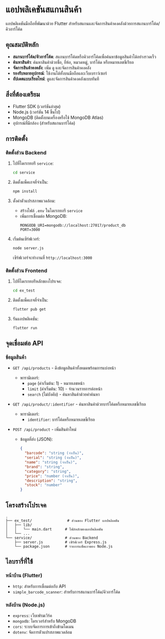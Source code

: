 # แอปพลิเคชันสแกนสินค้า

แอปพลิเคชันมือถือที่พัฒนาด้วย Flutter สำหรับสแกนและจัดการสินค้าคงคลังด้วยการสแกนบาร์โค้ด/คิวอาร์โค้ด

## คุณสมบัติหลัก

- **สแกนบาร์โค้ด/คิวอาร์โค้ด**: สแกนบาร์โค้ดหรือคิวอาร์โค้ดเพื่อค้นหาข้อมูลสินค้าได้อย่างรวดเร็ว
- **ค้นหาสินค้า**: ค้นหาสินค้าด้วยชื่อ, ยี่ห้อ, หมวดหมู่, บาร์โค้ด หรือหมายเลขซีเรียล
- **จัดการสินค้าคงคลัง**: เพิ่ม ดู และจัดการสินค้าคงคลัง
- **รองรับหลายอุปกรณ์**: ใช้งานได้ทั้งบนมือถือและเว็บเบราว์เซอร์
- **อัปเดตแบบเรียลไทม์**: ดูและจัดการสินค้าคงคลังแบบทันที

## สิ่งที่ต้องเตรียม

- Flutter SDK (เวอร์ชันล่าสุด)
- Node.js (เวอร์ชัน 14 ขึ้นไป)
- MongoDB (ติดตั้งบนเครื่องหรือใช้ MongoDB Atlas)
- อุปกรณ์ที่มีกล้อง (สำหรับสแกนบาร์โค้ด)

## การติดตั้ง

### ติดตั้งส่วน Backend

1. ไปที่ไดเรกทอรี `service`:
   ```bash
   cd service
   ```

2. ติดตั้งแพ็คเกจที่จำเป็น:
   ```bash
   npm install
   ```

3. ตั้งค่าตัวแปรสภาพแวดล้อม:
   - สร้างไฟล์ `.env` ในไดเรกทอรี `service`
   - เพิ่มการเชื่อมต่อ MongoDB:
     ```
     MONGODB_URI=mongodb://localhost:27017/product_db
     PORT=3000
     ```

4. เริ่มต้นเซิร์ฟเวอร์:
   ```bash
   node server.js
   ```
   เซิร์ฟเวอร์จะทำงานที่ `http://localhost:3000`

### ติดตั้งส่วน Frontend

1. ไปที่ไดเรกทอรีหลักของโปรเจค:
   ```bash
   cd ex_test
   ```

2. ติดตั้งแพ็คเกจที่จำเป็น:
   ```bash
   flutter pub get
   ```

3. รันแอปพลิเคชัน:
   ```bash
   flutter run
   ```

## จุดเชื่อมต่อ API

### ข้อมูลสินค้า

- `GET /api/products` - ดึงข้อมูลสินค้าทั้งหมดพร้อมการแบ่งหน้า
  - พารามิเตอร์:
    - `page` (ค่าเริ่มต้น: 1) - หมายเลขหน้า
    - `limit` (ค่าเริ่มต้น: 10) - จำนวนรายการต่อหน้า
    - `search` (ไม่บังคับ) - ค้นหาสินค้าด้วยคำค้นหา

- `GET /api/product/:identifier` - ค้นหาสินค้าด้วยบาร์โค้ดหรือหมายเลขซีเรียล
  - พารามิเตอร์:
    - `identifier`: บาร์โค้ดหรือหมายเลขซีเรียล

- `POST /api/product` - เพิ่มสินค้าใหม่
  - ข้อมูลที่ส่ง (JSON):
    ```json
    {
      "barcode": "string (จำเป็น)",
      "serial": "string (จำเป็น)",
      "name": "string (จำเป็น)",
      "brand": "string",
      "category": "string",
      "price": "number (จำเป็น)",
      "description": "string",
      "stock": "number"
    }
    ```

## โครงสร้างโปรเจค

```
.
├── ex_test/                # ส่วนของ Flutter แอปพลิเคชัน
│   ├── lib/
│   │   └── main.dart      # ไฟล์หลักของแอปพลิเคชัน
│   └── ...
└── service/               # ส่วนของ Backend
    ├── server.js          # เซิร์ฟเวอร์ Express.js
    └── package.json       # รายการแพ็คเกจของ Node.js
```

## ไลบรารี่ที่ใช้

### หน้าบ้าน (Flutter)
- `http`: สำหรับการเชื่อมต่อกับ API
- `simple_barcode_scanner`: สำหรับการสแกนบาร์โค้ด/คิวอาร์โค้ด

### หลังบ้าน (Node.js)
- `express`: เว็บเฟรมเวิร์ค
- `mongodb`: ไดรเวอร์สำหรับ MongoDB
- `cors`: ระบบจัดการการเข้าถึงข้ามโดเมน
- `dotenv`: จัดการตัวแปรสภาพแวดล้อม


